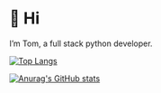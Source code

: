 # 👋 Hi

I’m Tom, a full stack python developer.

[![Top Langs](https://github-readme-stats.vercel.app/api/top-langs/?username=twarsop&theme=dracula)](https://github.com/anuraghazra/github-readme-stats)

[![Anurag's GitHub stats](https://github-readme-stats.vercel.app/api?username=twarsop&theme=dracula&layout=compact)](https://github.com/anuraghazra/github-readme-stats)

<!---
twarsop/twarsop is a ✨ special ✨ repository because its `README.md` (this file) appears on your GitHub profile.
You can click the Preview link to take a look at your changes.
--->
